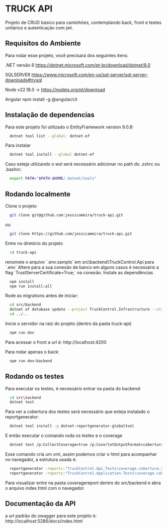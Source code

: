 
# TRUCK API

Projeto de CRUD básico para caminhões, contemplando back, front e testes unitários e autenticação com jwt.


## Requisitos do Ambiente

Para rodar esse projeto, você precisará dos seguintes itens:

.NET versão 8 https://dotnet.microsoft.com/pt-br/download/dotnet/8.0

SQLSERVER https://www.microsoft.com/en-us/sql-server/sql-server-downloads#trysql

Node v22.18.0 -> https://nodejs.org/pt/download

Angular npm install -g @angular/cli
## Instalação de dependencias

Para este projeto foi utilizado o EntityFramework version 9.0.8: 
```bash
  dotnet tool list --global: dotnet-ef 
```

Para instalar
```bash
  dotnet tool install --global dotnet-ef
```

Caso esteja utilizando o wsl será necessário adicionar no path do .zshrc ou .bashrc:
```bash
  export PATH="$PATH:$HOME/.dotnet/tools"
```

    
## Rodando localmente

Clone o projeto

```bash
  git clone git@github.com:jessicameira/truck-api.git
```
ou

```bash
  git clone https://github.com/jessicameira/truck-api.git
```

Entre no diretório do projeto

```bash
  cd truck-api
```
renomeie o arquivo ´.env.sample´ em src\backend\TruckControl.Api para ´.env´
Altere para a sua conexão de banco
em alguns casos é necessário a flag ´TrustServerCertificate=True;´ na conexão.
Instale as dependências

```bash
  npm install
  npm run install:all
```

Rode as migrations antes de iniciar:
```bash
  cd src/backend
  dotnet ef database update --project TruckControl.Infrastructure --startup-project TruckControl.Api
  cd ../..
```

Inicie o servidor na raiz do projeto (dentro da pasta truck-api)

```bash
  npm run dev
```
Para acessar o front a url é: http://localhost:4200

Para rodar apenas o back:
```bash
  npm run dev:backend
```
## Rodando os testes

Para executar os testes, é necessário entrar na pasta do backend:

```bash
  cd src\backend
  dotnet test
```
Para ver a cobertura dos testes será necessário que esteja instalado o reportgenerator:
```bash
  dotnet tool install -g dotnet-reportgenerator-globaltool
```

E então executar o comando roda os testes e o coverage
```bash
  dotnet test /p:CollectCoverage=true /p:CoverletOutputFormat=cobertura
```

Esse comando cria um xml, assim podemos criar o html para acompanhar no navegador, a estrutura usada é:
```bash
  reportgenerator -reports:"TruckControl.Api.Tests\coverage.cobertura.xml" -targetdir:"coveragereport" -reporttypes:Html
  reportgenerator -reports:"TruckControl.Application.Tests\coverage.cobertura.xml" -targetdir:"coveragereport" -reporttypes:Html
```

Para visualizar entre na pasta coveragereport dentro do src/backend e abra o arquivo index.html com o navegador.

## Documentação da API

a url padrão do swagger para este projeto é: http://localhost:5286/docs/index.html




